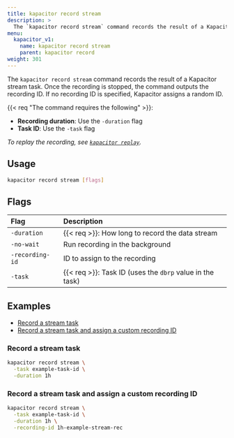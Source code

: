 ```yaml
---
title: kapacitor record stream
description: >
  The `kapacitor record stream` command records the result of a Kapacitor stream task.
menu:
  kapacitor_v1:
    name: kapacitor record stream
    parent: kapacitor record
weight: 301
---
```


The `kapacitor record stream` command records the result of a Kapacitor stream task.
Once the recording is stopped, the command outputs the recording ID. 
If no recording ID is specified, Kapacitor assigns a random ID.

{{< req "The command requires the following" >}}:

- **Recording duration**: Use the `-duration` flag
- **Task ID**: Use the `-task` flag

_To replay the recording, see [`kapacitor replay`](/kapacitor/v1/reference/cli/kapacitor/replay/)._

## Usage

```sh
kapacitor record stream [flags]
```

## Flags

| Flag            | Description                                              |
| :-------------- | :------------------------------------------------------- |
| `-duration`     | {{< req >}}: How long to record the data stream          |
| `-no-wait`      | Run recording in the background                          |
| `-recording-id` | ID to assign to the recording                            |
| `-task`         | {{< req >}}: Task ID (uses the `dbrp` value in the task) |

## Examples

- [Record a stream task](#record-a-stream-task)
- [Record a stream task and assign a custom recording ID](#record-a-stream-task-and-assign-a-custom-recording-id)

### Record a stream task

```sh
kapacitor record stream \
  -task example-task-id \
  -duration 1h
```

### Record a stream task and assign a custom recording ID

```sh
kapacitor record stream \
  -task example-task-id \
  -duration 1h \
  -recording-id 1h-example-stream-rec
```
